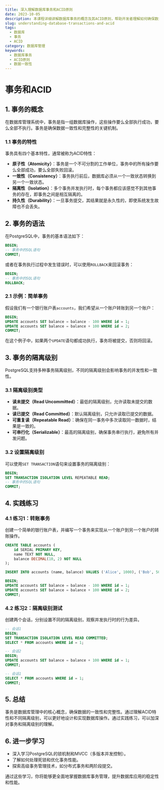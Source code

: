 ```yaml
---
title: 深入理解数据库事务和ACID原则
date: 2023-10-05
description: 本课程详细讲解数据库事务的概念及其ACID原则，帮助开发者理解如何确保数据一致性和可靠性。
slug: understanding-database-transactions-and-acid
tags:
  - 数据库
  - 事务
  - ACID
category: 数据库管理
keywords:
  - 数据库事务
  - ACID原则
  - 数据一致性
---
```


# 事务和ACID

## 1. 事务的概念

在数据库管理系统中，事务是指一组数据库操作，这些操作要么全部执行成功，要么全部不执行。事务是确保数据一致性和完整性的关键机制。

### 1.1 事务的特性

事务具有四个基本特性，通常被称为ACID特性：

- **原子性（Atomicity）**：事务是一个不可分割的工作单位，事务中的所有操作要么全部成功，要么全部失败回滚。
- **一致性（Consistency）**：事务执行前后，数据库必须从一个一致状态转换到另一个一致状态。
- **隔离性（Isolation）**：多个事务并发执行时，每个事务都应该感觉不到其他事务的存在，即事务之间是相互隔离的。
- **持久性（Durability）**：一旦事务提交，其结果就是永久性的，即使系统发生故障也不会丢失。

## 2. 事务的语法

在PostgreSQL中，事务的基本语法如下：

```sql
BEGIN;
-- 事务中的SQL语句
COMMIT;
```

或者在事务执行过程中发生错误时，可以使用`ROLLBACK`来回滚事务：

```sql
BEGIN;
-- 事务中的SQL语句
ROLLBACK;
```

### 2.1 示例：简单事务

假设我们有一个银行账户表`accounts`，我们希望从一个账户转账到另一个账户：

```sql
BEGIN;
UPDATE accounts SET balance = balance - 100 WHERE id = 1;
UPDATE accounts SET balance = balance + 100 WHERE id = 2;
COMMIT;
```

在这个例子中，如果两个`UPDATE`语句都成功执行，事务将被提交，否则将回滚。

## 3. 事务的隔离级别

PostgreSQL支持多种事务隔离级别，不同的隔离级别会影响事务的并发性和一致性。

### 3.1 隔离级别类型

- **读未提交（Read Uncommitted）**：最低的隔离级别，允许读取未提交的数据。
- **读已提交（Read Committed）**：默认隔离级别，只允许读取已提交的数据。
- **可重复读（Repeatable Read）**：确保在同一事务中多次读取同一数据时，结果是一致的。
- **可串行化（Serializable）**：最高的隔离级别，确保事务串行执行，避免所有并发问题。

### 3.2 设置隔离级别

可以使用`SET TRANSACTION`语句来设置事务的隔离级别：

```sql
BEGIN;
SET TRANSACTION ISOLATION LEVEL REPEATABLE READ;
-- 事务中的SQL语句
COMMIT;
```

## 4. 实践练习

### 4.1 练习1：转账事务

创建一个简单的银行账户表，并编写一个事务来实现从一个账户到另一个账户的转账操作。

```sql
CREATE TABLE accounts (
    id SERIAL PRIMARY KEY,
    name TEXT NOT NULL,
    balance DECIMAL(10, 2) NOT NULL
);

INSERT INTO accounts (name, balance) VALUES ('Alice', 1000), ('Bob', 500);

BEGIN;
UPDATE accounts SET balance = balance - 100 WHERE id = 1;
UPDATE accounts SET balance = balance + 100 WHERE id = 2;
COMMIT;
```

### 4.2 练习2：隔离级别测试

创建两个会话，分别设置不同的隔离级别，观察并发执行时的行为差异。

```sql
-- 会话1
BEGIN;
SET TRANSACTION ISOLATION LEVEL READ COMMITTED;
SELECT * FROM accounts WHERE id = 1;

-- 会话2
BEGIN;
UPDATE accounts SET balance = balance + 100 WHERE id = 1;
COMMIT;

-- 会话1
SELECT * FROM accounts WHERE id = 1;
COMMIT;
```

## 5. 总结

事务是数据库管理中的核心概念，确保数据的一致性和完整性。通过理解ACID特性和不同隔离级别，可以更好地设计和实现数据库操作。通过实践练习，可以加深对事务和隔离级别的理解。

## 6. 进一步学习

- 深入学习PostgreSQL的锁机制和MVCC（多版本并发控制）。
- 了解如何处理死锁和优化事务性能。
- 探索高级事务管理技术，如分布式事务和两阶段提交。

通过这些学习，你将能够更全面地掌握数据库事务管理，提升数据库应用的稳定性和性能。